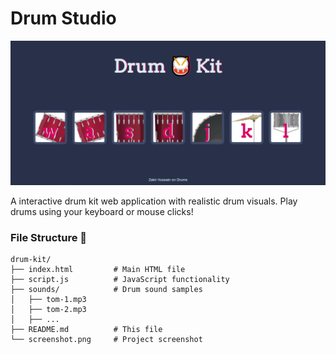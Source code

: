 # Drum Studio 

![Drum Kit Screenshot](./screenshot.png)

A interactive drum kit web application with realistic drum visuals. Play drums using your keyboard or mouse clicks!

### File Structure 📂
```
drum-kit/
├── index.html         # Main HTML file
├── script.js          # JavaScript functionality
├── sounds/            # Drum sound samples
│   ├── tom-1.mp3
│   ├── tom-2.mp3
│   ├── ...
├── README.md          # This file
└── screenshot.png     # Project screenshot 
```